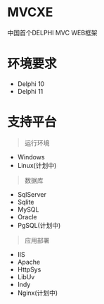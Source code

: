 # MVCXE
中国首个DELPHI MVC WEB框架
# 环境要求
- Delphi 10
- Delphi 11
# 支持平台
> 运行环境
- Windows
- Linux(计划中)
> 数据库
- SqlServer
- Sqlite
- MySQL
- Oracle
- PgSQL(计划中)
> 应用部署
- IIS
- Apache
- HttpSys
- LibUv
- Indy
- Nginx(计划中)
